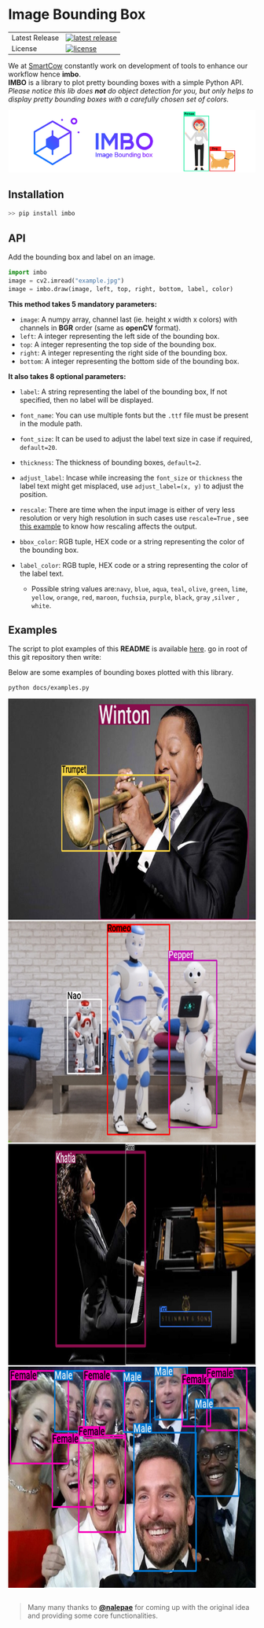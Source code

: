 # Image Bounding Box

<table>
<tr>
  <td>Latest Release</td>
  <td>
    <a href="https://pypi.org/project/imbo/">
    <img src="https://img.shields.io/pypi/v/imbo.svg" alt="latest release" />
    </a>
  </td>
</tr>
<tr>
  <td>License</td>
  <td>
    <a href="https://github.com/imneonizer/imbo/blob/master/LICENSE">
    <img src="https://img.shields.io/pypi/l/bounding-box.svg" alt="license" />
    </a>
  </td>
</tr>
</table>

We at [SmartCow](https://www.smartcow.ai) constantly work on development of tools to enhance our workflow hence **imbo**.  
**IMBO** is a library to plot pretty bounding boxes with a simple Python API.  
*Please notice this lib does **not** do object detection for you, but only helps to display pretty bounding boxes with a carefully chosen set of colors.*  

![banner](docs/images/banner.png)

## Installation
````python
>> pip install imbo
````

## API
Add the bounding box and label on an image.
 ```python
import imbo
image = cv2.imread("example.jpg")
image = imbo.draw(image, left, top, right, bottom, label, color)
 ```

**This method takes 5 mandatory parameters:**

- `image`: A numpy array, channel last (ie. height x width x colors) with
  channels in **BGR** order (same as **openCV** format).
- `left`: A integer representing the left side of the bounding box.
- `top`: A integer representing the top side of the bounding box.
- `right`: A integer representing the right side of the bounding box.
- `bottom`: A integer representing the bottom side of the bounding box.

**It also takes 8 optional parameters:**

- `label`: A string representing the label of the bounding box, If not specified, then no label will be displayed.

- ``font_name``: You can use multiple fonts but the ``.ttf`` file must be present in the module path.

- ``font_size``: It can be used to adjust the label text size in case if required, ``default=20``.

- ``thickness``: The thickness of bounding boxes, ``default=2``.

- ``adjust_label``: Incase while increasing the ``font_size`` or ``thickness`` the label text might get misplaced, use ``adjust_label=(x, y)`` to adjust the position.

- ``rescale``: There are time when the input image is either of very less resolution or very high resolution in such cases use ``rescale=True`` , see [this example](https://github.com/imneonizer/imbo/blob/master/docs/Rescaling%20example/Readme.md) to know how rescaling affects the output.

- `bbox_color`: RGB tuple, HEX code or a string representing the color of the bounding box.

- `label_color`: RGB tuple, HEX code or a string representing the color of the label text.

  - Possible string values are:`navy`, `blue`, `aqua`, `teal`, `olive`, `green`,
    `lime`, `yellow`, `orange`, `red`, `maroon`, `fuchsia`, `purple`,
    `black`, `gray` ,`silver` , `white`.

  

## Examples
The script to plot examples of this **README** is available [here](docs/examples.py). go in root  of this git repository then write:

Below are some examples of bounding boxes plotted with this library.

 ```bash
python docs/examples.py
 ```

<table>
  <img src="docs/images/winton_imbo.png", width="800px", height="450px">
  <img src="docs/images/nao-romeo-pepper_imbo.png", width="800px", height="450px">
  <img src="docs/images/khatia_imbo.png", width="800px", height="450px">
  <img src="docs/images/selfie_imbo.png", width="800px", height="450px">
</table>

> Many many thanks to [**@nalepae**](https://github.com/nalepae/bounding-box) for coming up with the original idea and providing some core functionalities.
